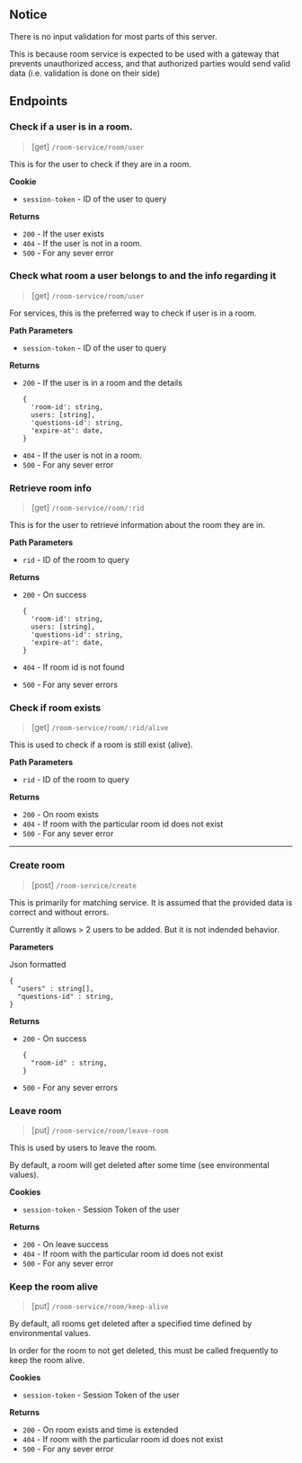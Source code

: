 ## Notice

There is no input validation for most parts of this server.

This is because room service is expected to be used with a gateway that prevents unauthorized access, and that authorized parties would send valid data (i.e. validation is done on their side)

## Endpoints

### Check if a user is in a room.

> [get] `/room-service/room/user`

This is for the user to check if they are in a room.

**Cookie**

- `session-token` - ID of the user to query

**Returns**

- `200` - If the user exists
- `404` - If the user is not in a room.
- `500` - For any sever error

### Check what room a user belongs to and the info regarding it

> [get] `/room-service/room/user`

For services, this is the preferred way to check if user is in a room.

**Path Parameters**

- `session-token` - ID of the user to query

**Returns**

- `200` - If the user is in a room and the details
  ```
  {
    'room-id': string,
    users: [string],
    'questions-id': string,
    'expire-at': date,
  }
  ```
- `404` - If the user is not in a room.
- `500` - For any sever error

### Retrieve room info

> [get] `/room-service/room/:rid`

This is for the user to retrieve information about the room they are in.

**Path Parameters**

- `rid` - ID of the room to query

**Returns**

- `200` - On success

  ```
  {
    'room-id': string,
    users: [string],
    'questions-id': string,
    'expire-at': date,
  }
  ```

- `404` - If room id is not found
- `500` - For any sever errors

### Check if room exists

> [get] `/room-service/room/:rid/alive`

This is used to check if a room is still exist (alive).

**Path Parameters**

- `rid` - ID of the room to query

**Returns**

- `200` - On room exists
- `404` - If room with the particular room id does not exist
- `500` - For any sever error

---

### Create room

> [post] `/room-service/create`

This is primarily for matching service. It is assumed that the provided data is correct and without errors.

Currently it allows > 2 users to be added. But it is not indended behavior.

**Parameters**

Json formatted

```
{
  "users" : string[],
  "questions-id" : string,
}
```

**Returns**

- `200` - On success

  ```
  {
    "room-id" : string,
  }
  ```

- `500` - For any sever errors

### Leave room

> [put] `/room-service/room/leave-room`

This is used by users to leave the room.

By default, a room will get deleted after some time (see environmental values).

**Cookies**

- `session-token` - Session Token of the user

**Returns**

- `200` - On leave success
- `404` - If room with the particular room id does not exist
- `500` - For any sever error

### Keep the room alive

> [put] `/room-service/room/keep-alive`

By default, all rooms get deleted after a specified time defined by environmental values.

In order for the room to not get deleted, this must be called frequently to keep the room alive.

**Cookies**

- `session-token` - Session Token of the user

**Returns**

- `200` - On room exists and time is extended
- `404` - If room with the particular room id does not exist
- `500` - For any sever error
